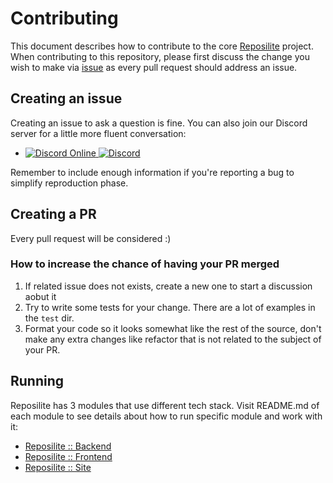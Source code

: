 # Contributing

This document describes how to contribute to the core [Reposilite](https://reposilite.org) project.
When contributing to this repository, 
please first discuss the change you wish to make via [issue](https://github.com/dzikoysk/reposilite/issues) as every pull request should address an issue.

## Creating an issue

Creating an issue to ask a question is fine. You can also join our Discord server for a little more fluent conversation:

<ul>
 <li>
  <a href="https://discord.gg/qGRqmGjUFX">
   <img alt="Discord Online" src="https://img.shields.io/discord/204728244434501632.svg" />
  </a>
  <a href="https://discord.gg/qGRqmGjUFX">
   <img alt="Discord" src="https://img.shields.io/badge/discord-reposilite-738bd7.svg?style=square" />
  </a>
 </li>
</ul>

Remember to include enough information if you're reporting a bug to simplify reproduction phase.

## Creating a PR
Every pull request will be considered :)

### How to increase the chance of having your PR merged

1. If related issue does not exists, create a new one to start a discussion aobut it
2. Try to write some tests for your change. There are a lot of examples in the `test` dir.
3. Format your code so it looks somewhat like the rest of the source, don't make any extra changes like refactor that is not related to the subject of your PR.

## Running

Reposilite has 3 modules that use different tech stack. 
Visit README.md of each module to see details about how to run specific module and work with it:

* [Reposilite :: Backend](https://github.com/dzikoysk/reposilite/tree/main/reposilite-backend)
* [Reposilite :: Frontend](https://github.com/dzikoysk/reposilite/tree/main/reposilite-frontend)
* [Reposilite :: Site](https://github.com/dzikoysk/reposilite/tree/main/reposilite-site)
